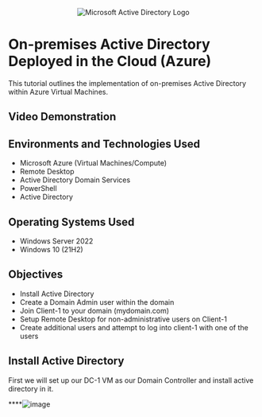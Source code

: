 <p align="center">
<img src="https://i.imgur.com/pU5A58S.png" alt="Microsoft Active Directory Logo"/>
</p>

<h1>On-premises Active Directory Deployed in the Cloud (Azure)</h1>
This tutorial outlines the implementation of on-premises Active Directory within Azure Virtual Machines.<br />


<h2>Video Demonstration</h2>


<h2>Environments and Technologies Used</h2>

- Microsoft Azure (Virtual Machines/Compute)
- Remote Desktop
- Active Directory Domain Services
- PowerShell
- Active Directory

<h2>Operating Systems Used </h2>

- Windows Server 2022
- Windows 10 (21H2)
<h2>Objectives </h2>

- Install Active Directory
- Create a Domain Admin user within the domain
- Join Client-1 to your domain (mydomain.com)
- Setup Remote Desktop for non-administrative users on Client-1
- Create additional users and attempt to log into client-1 with one of the users

<h2>Install Active Directory</h2>

<p>
First we will set up our DC-1 VM as our Domain Controller and install active directory in it.
</p>

<p>
  
  ****![image](https://github.com/user-attachments/assets/e4fb3d13-bfdd-4d46-bc8e-0c773341c25d)

</p>
